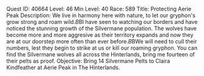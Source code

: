 Quest ID: 40664
Level: 46
Min Level: 40
Race: 589
Title: Protecting Aerie Peak
Description: We live in harmony here with nature, to let our gryphon's grow strong and roam wild.$B$BI have seen to watching our borders and have noticed the stunning growth of the Silvermane population. The wolves have become more and more aggresive as their territory expands and now they are at our doorstep more often than ever before.$B$BWe will need to cull their numbers, lest they begin to strike at us or kill our roaming gryphon. You can find the Silvermane wolves all across the Hinterlands, bring me fourteen of their pelts as proof.
Objective: Bring 14 Silvermane Pelts to Claira Kindfeather at Aerie Peak in The Hinterlands.

